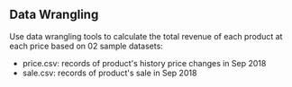 Data Wrangling
-
Use data wrangling tools to calculate the total revenue of each product  at each price based on 02 sample datasets:
- price.csv: records of product's history price changes in Sep 2018
- sale.csv: records of product's sale in Sep 2018
